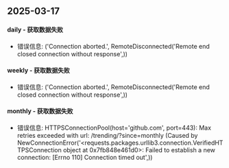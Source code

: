 ## 2025-03-17

#### daily - 获取数据失败
* 错误信息: ('Connection aborted.', RemoteDisconnected('Remote end closed connection without response',))

#### weekly - 获取数据失败
* 错误信息: ('Connection aborted.', RemoteDisconnected('Remote end closed connection without response',))

#### monthly - 获取数据失败
* 错误信息: HTTPSConnectionPool(host='github.com', port=443): Max retries exceeded with url: /trending/?since=monthly (Caused by NewConnectionError('<requests.packages.urllib3.connection.VerifiedHTTPSConnection object at 0x7fb848e461d0>: Failed to establish a new connection: [Errno 110] Connection timed out',))
